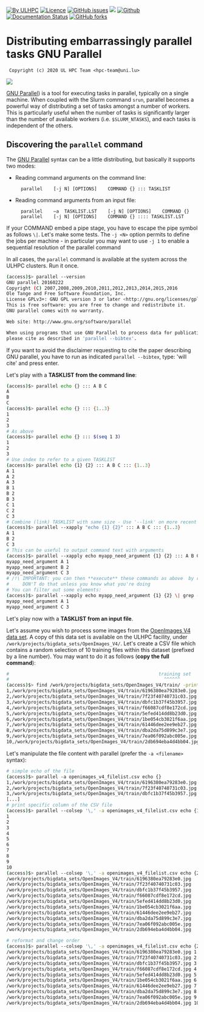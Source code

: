 [![By ULHPC](https://img.shields.io/badge/by-ULHPC-blue.svg)](https://hpc.uni.lu) [![Licence](https://img.shields.io/badge/license-GPL--3.0-blue.svg)](http://www.gnu.org/licenses/gpl-3.0.html) [![GitHub issues](https://img.shields.io/github/issues/ULHPC/tutorials.svg)](https://github.com/ULHPC/tutorials/issues/) [![](https://img.shields.io/badge/slides-PDF-red.svg)](https://github.com/ULHPC/tutorials/raw/devel/sequential/basics/slides.pdf) [![Github](https://img.shields.io/badge/sources-github-green.svg)](https://github.com/ULHPC/tutorials/tree/devel/sequential/gnu-parallel/) [![Documentation Status](http://readthedocs.org/projects/ulhpc-tutorials/badge/?version=latest)](http://ulhpc-tutorials.readthedocs.io/en/latest/sequential/gnu-parallel/) [![GitHub forks](https://img.shields.io/github/stars/ULHPC/tutorials.svg?style=social&label=Star)](https://github.com/ULHPC/tutorials)

# Distributing embarrassingly parallel tasks GNU Parallel

     Copyright (c) 2020 UL HPC Team <hpc-team@uni.lu>

![](https://www.gnu.org/software/parallel/logo-gray+black300.png)

[GNU Parallel](http://www.gnu.org/software/parallel/)) is a tool for executing tasks in parallel, typically on a single machine. When coupled with the Slurm command `srun`, parallel becomes a powerful way of distributing a set of tasks amongst a number of workers. This is particularly useful when the number of tasks is significantly larger than the number of available workers (i.e. `$SLURM_NTASKS`), and each tasks is independent of the others.

## Discovering the `parallel` command

The [GNU Parallel](http://www.gnu.org/software/parallel/) syntax can be a little distributing, but basically it supports two modes:

* Reading command arguments on the command line:

        parallel	[-j N] [OPTIONS]	COMMAND	{} ::: TASKLIST

* Reading command arguments from an input file:

        parallel	–a	TASKLIST.LST	[-j N] [OPTIONS]	COMMAND	{}
        parallel	[-j N] [OPTIONS]	COMMAND	{} :::: TASKLIST.LST

If your COMMAND embed a pipe stage, you have to escape the pipe symbol as follows `\|`.
Let's make some tests. The `-j <N>` option permits to define the jobs per machine - in particular you may want to use `-j 1` to enable a sequential resolution of the parallel command

In all cases, the `parallel` command is available at the system across the ULHPC clusters. Run it once.

``` bash
(access)$> parallel --version
GNU parallel 20160222
Copyright (C) 2007,2008,2009,2010,2011,2012,2013,2014,2015,2016
Ole Tange and Free Software Foundation, Inc.
License GPLv3+: GNU GPL version 3 or later <http://gnu.org/licenses/gpl.html>
This is free software: you are free to change and redistribute it.
GNU parallel comes with no warranty.

Web site: http://www.gnu.org/software/parallel

When using programs that use GNU Parallel to process data for publication
please cite as described in 'parallel --bibtex'.
```

If you want to avoid the disclaimer requesting to cite the paper describing GNU parallel, you have to run as indicated `parallel --bibtex`, type: 'will cite' and press enter.

Let's play with a __TASKLIST from the command line__:

``` bash
(access)$> parallel echo {} ::: A B C
A
B
C
(access)$> parallel echo {} ::: {1..3}
1
2
3
# As above
(access)$> parallel echo {} ::: $(seq 1 3)
1
2
3
# Use index to refer to a given TASKLIST
(access)$> parallel echo {1} {2} ::: A B C ::: {1..3}
A 1
A 2
A 3
B 1
B 2
B 3
C 1
C 2
C 3
# Combine (link) TASKLIST with same size - Use '--link' on more recent parallel version
(access)$> parallel --xapply "echo {1} {2}" ::: A B C ::: {1..3}
A 1
B 2
C 3
# This can be useful to output command text with arguments
(access)$> parallel --xapply echo myapp_need_argument {1} {2} ::: A B C ::: {1..3}
myapp_need_argument A 1
myapp_need_argument B 2
myapp_need_argument C 3
# /!\ IMPORTANT: you can then **execute** these commands as above  by removing 'echo'
#     DON'T do that unless you know what you're doing
# You can filter out some elements:
(access)$> parallel --xapply echo myapp_need_argument {1} {2} \| grep -v 2 ::: A B C ::: {1..3}
myapp_need_argument A 1
myapp_need_argument C 3
```

Let's play now with a __TASKLIST from an input file__.

Let's assume you wish to process some images from the [OpenImages V4 data set](https://storage.googleapis.com/openimages/web/download_v4.html).
A copy of this data set is available on the ULHPC facility, under `/work/projects/bigdata_sets/OpenImages_V4/`.
Let's create a CSV file which contains a random selection of 10 training files within this dataset (prefixed by a line number).
You may want to do it as follows (**copy the full command**):

``` bash
#                                                       training set     select first 10K  random sort  take only top 10   prefix by line number      print to stdout AND in file
#                                                         ^^^^^^           ^^^^^^^^^^^^^   ^^^^^^^^     ^^^^^^^^^^^^^      ^^^^^^^^^^^^^^^^^^^^^^^^   ^^^^^^^^^^^^^^^^^^^^^^^^^^^^^^
(access)$> find /work/projects/bigdata_sets/OpenImages_V4/train/ -print | head -n 10000 | sort -R   |  head -n 10       | awk '{ print ++i","$0 }' | tee openimages_v4_filelist.csv
1,/work/projects/bigdata_sets/OpenImages_V4/train/6196380ea79283e0.jpg
2,/work/projects/bigdata_sets/OpenImages_V4/train/7f23f40740731c03.jpg
3,/work/projects/bigdata_sets/OpenImages_V4/train/dbfc1b37f45b3957.jpg
4,/work/projects/bigdata_sets/OpenImages_V4/train/f66087cdf8e172cd.jpg
5,/work/projects/bigdata_sets/OpenImages_V4/train/5efed414dd8b23d0.jpg
6,/work/projects/bigdata_sets/OpenImages_V4/train/1be054cb3021f6aa.jpg
7,/work/projects/bigdata_sets/OpenImages_V4/train/61446dee2ee9eb27.jpg
8,/work/projects/bigdata_sets/OpenImages_V4/train/dba2da75d899c3e7.jpg
9,/work/projects/bigdata_sets/OpenImages_V4/train/7ea06f092abc005e.jpg
10,/work/projects/bigdata_sets/OpenImages_V4/train/2db694eba4d4bb04.jpg
```

Let's manipulate the file content with parallel (prefer the `-a <filename>` syntax):

``` bash
# simple echo of the file
(access)$> parallel -a openimages_v4_filelist.csv echo {}
1,/work/projects/bigdata_sets/OpenImages_V4/train/6196380ea79283e0.jpg
2,/work/projects/bigdata_sets/OpenImages_V4/train/7f23f40740731c03.jpg
3,/work/projects/bigdata_sets/OpenImages_V4/train/dbfc1b37f45b3957.jpg
[...]
# print specific column of the CSV file
(access)$> parallel --colsep '\,' -a openimages_v4_filelist.csv echo {1}
1
2
3
4
5
6
7
8
9
10
(access)$> parallel --colsep '\,' -a openimages_v4_filelist.csv echo {2}
/work/projects/bigdata_sets/OpenImages_V4/train/6196380ea79283e0.jpg
/work/projects/bigdata_sets/OpenImages_V4/train/7f23f40740731c03.jpg
/work/projects/bigdata_sets/OpenImages_V4/train/dbfc1b37f45b3957.jpg
/work/projects/bigdata_sets/OpenImages_V4/train/f66087cdf8e172cd.jpg
/work/projects/bigdata_sets/OpenImages_V4/train/5efed414dd8b23d0.jpg
/work/projects/bigdata_sets/OpenImages_V4/train/1be054cb3021f6aa.jpg
/work/projects/bigdata_sets/OpenImages_V4/train/61446dee2ee9eb27.jpg
/work/projects/bigdata_sets/OpenImages_V4/train/dba2da75d899c3e7.jpg
/work/projects/bigdata_sets/OpenImages_V4/train/7ea06f092abc005e.jpg
/work/projects/bigdata_sets/OpenImages_V4/train/2db694eba4d4bb04.jpg

# reformat and change order
(access)$> parallel --colsep '\,' -a openimages_v4_filelist.csv echo {2} {1}
/work/projects/bigdata_sets/OpenImages_V4/train/6196380ea79283e0.jpg 1
/work/projects/bigdata_sets/OpenImages_V4/train/7f23f40740731c03.jpg 2
/work/projects/bigdata_sets/OpenImages_V4/train/dbfc1b37f45b3957.jpg 3
/work/projects/bigdata_sets/OpenImages_V4/train/f66087cdf8e172cd.jpg 4
/work/projects/bigdata_sets/OpenImages_V4/train/5efed414dd8b23d0.jpg 5
/work/projects/bigdata_sets/OpenImages_V4/train/1be054cb3021f6aa.jpg 6
/work/projects/bigdata_sets/OpenImages_V4/train/61446dee2ee9eb27.jpg 7
/work/projects/bigdata_sets/OpenImages_V4/train/dba2da75d899c3e7.jpg 8
/work/projects/bigdata_sets/OpenImages_V4/train/7ea06f092abc005e.jpg 9
/work/projects/bigdata_sets/OpenImages_V4/train/2db694eba4d4bb04.jpg 10
```
